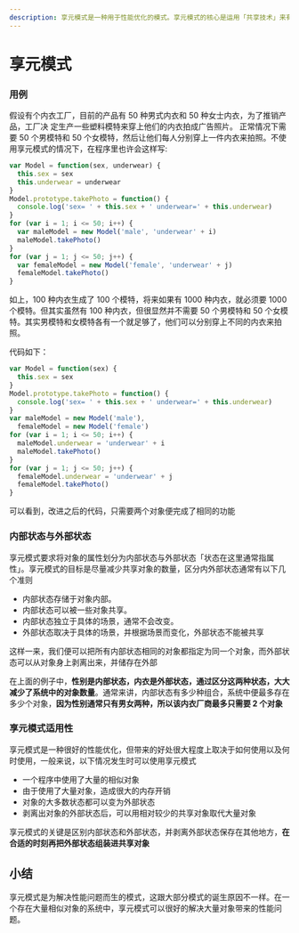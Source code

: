 ```yaml
---
description: 享元模式是一种用于性能优化的模式。享元模式的核心是运用「共享技术」来有效支持大量细粒度的对象。
---
```


# 享元模式

### 用例

假设有个内衣工厂，目前的产品有 50 种男式内衣和 50 种女士内衣，为了推销产品，工厂决 定生产一些塑料模特来穿上他们的内衣拍成广告照片。 正常情况下需要 50 个男模特和 50 个女模特，然后让他们每人分别穿上一件内衣来拍照。不使用享元模式的情况下，在程序里也许会这样写:

```javascript
var Model = function(sex, underwear) {
  this.sex = sex
  this.underwear = underwear
}
Model.prototype.takePhoto = function() {
  console.log('sex= ' + this.sex + ' underwear=' + this.underwear)
}
for (var i = 1; i <= 50; i++) {
  var maleModel = new Model('male', 'underwear' + i)
  maleModel.takePhoto()
}
for (var j = 1; j <= 50; j++) {
  var femaleModel = new Model('female', 'underwear' + j)
  femaleModel.takePhoto()
}
```

如上，100 种内衣生成了 100 个模特，将来如果有 1000 种内衣，就必须要 1000 个模特。但其实虽然有 100 种内衣，但很显然并不需要 50 个男模特和 50 个女模特。其实男模特和女模特各有一个就足够了，他们可以分别穿上不同的内衣来拍照。

代码如下：

```javascript
var Model = function(sex) {
  this.sex = sex
}
Model.prototype.takePhoto = function() {
  console.log('sex= ' + this.sex + ' underwear=' + this.underwear)
}
var maleModel = new Model('male'),
  femaleModel = new Model('female')
for (var i = 1; i <= 50; i++) {
  maleModel.underwear = 'underwear' + i
  maleModel.takePhoto()
}
for (var j = 1; j <= 50; j++) {
  femaleModel.underwear = 'underwear' + j
  femaleModel.takePhoto()
}
```

可以看到，改进之后的代码，只需要两个对象便完成了相同的功能

### 内部状态与外部状态

享元模式要求将对象的属性划分为内部状态与外部状态「状态在这里通常指属性」。享元模式的目标是尽量减少共享对象的数量，区分内外部状态通常有以下几个准则

* 内部状态存储于对象内部。
* 内部状态可以被一些对象共享。
* 内部状态独立于具体的场景，通常不会改变。
* 外部状态取决于具体的场景，并根据场景而变化，外部状态不能被共享

这样一来，我们便可以把所有内部状态相同的对象都指定为同一个对象，而外部状态可以从对象身上剥离出来，并储存在外部

在上面的例子中，**性别是内部状态，内衣是外部状态，通过区分这两种状态，大大减少了系统中的对象数量**。通常来讲，内部状态有多少种组合，系统中便最多存在多少个对象，**因为性别通常只有男女两种，所以该内衣厂商最多只需要 2 个对象**

### 享元模式适用性

享元模式是一种很好的性能优化，但带来的好处很大程度上取决于如何使用以及何时使用，一般来说，以下情况发生时可以使用享元模式

* 一个程序中使用了大量的相似对象
* 由于使用了大量对象，造成很大的内存开销
* 对象的大多数状态都可以变为外部状态
* 剥离出对象的外部状态后，可以用相对较少的共享对象取代大量对象

享元模式的关键是区别内部状态和外部状态，并剥离外部状态保存在其他地方，**在合适的时刻再把外部状态组装进共享对象**

## 小结

享元模式是为解决性能问题而生的模式，这跟大部分模式的诞生原因不一样。在一个存在大量相似对象的系统中，享元模式可以很好的解决大量对象带来的性能问题。



